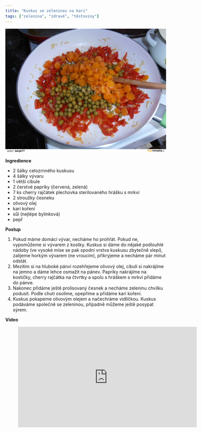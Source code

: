 ```yaml
---
title: "Kuskus se zeleninou na kari"
tags: ["zelenina", "zdravé", "těstoviny"]
---
```


![Kuskus se zeleninou na kari](./images/kuskusKari.jpg)

**Ingredience**

- 2 šálky celozrnného kuskusu
- 4 šálky vývaru
- 1 větší cibule
- 2 čerstvé papriky (červená, zelená)
- 7 ks cherry rajčátek plechovka sterilovaného hrášku s mrkví
- 2 stroužky česneku
- olivový olej
- kari koření
- sůl (nejlépe bylinková)
- pepř

**Postup**

1. Pokud máme domácí vývar, necháme ho prohřát. Pokud ne, vypomůžeme si vývarem z kostky. Kuskus si dáme do nějaké podlouhlé nádoby (ve vysoké míse se pak spodní vrstva kuskusu zbytečně slepí), zalijeme horkým vývarem (ne vroucím), přikryjeme a necháme pár minut odstát.
2. Mezitím si na hluboké pánvi rozehřejeme olivový olej, cibuli si nakrájíme na jemno a dáme lehce osmažit na pánev. Papriky nakrájíme na kostičky, cherry rajčátka na čtvrtky a spolu s hráškem s mrkví přidáme do pánve.
3. Nakonec přidáme ještě prolisovaný česnek a necháme zeleninu chvilku podusit. Podle chuti osolíme, opepříme a přidáme kari koření.
4. Kuskus pokapeme olivovým olejem a načechráme vidličkou. Kuskus podáváme společně se zeleninou, případně můžeme ještě posypat sýrem.

**Video**

<figure class="video_container">
  <iframe width="560" height="315" src="https://www.youtube.com/embed/Lzg6nl1MkLU" frameborder="0" allow="accelerometer; autoplay; encrypted-media; gyroscope; picture-in-picture" allowfullscreen></iframe>
</figure>
